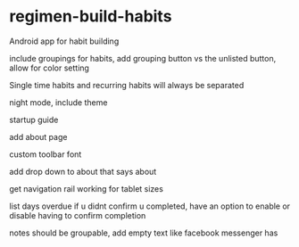 # regimen-build-habits

Android app for habit building

include groupings for habits, add grouping button vs the unlisted button, allow for color setting

Single time habits and recurring habits will always be separated

night mode, include theme

startup guide

add about page

custom toolbar font

add drop down to about that says about

get navigation rail working for tablet sizes

list days overdue if u didnt confirm u completed, have an option to enable or disable having to confirm completion

notes should be groupable, add empty text like facebook messenger has
